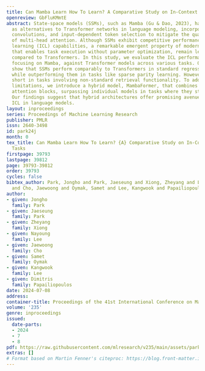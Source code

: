 ```yaml
---
title: Can Mamba Learn How To Learn? A Comparative Study on In-Context Learning Tasks
openreview: GbFluKMmtE
abstract: State-space models (SSMs), such as Mamba (Gu & Dao, 2023), have been proposed
  as alternatives to Transformer networks in language modeling, incorporating gating,
  convolutions, and input-dependent token selection to mitigate the quadratic cost
  of multi-head attention. Although SSMs exhibit competitive performance, their in-context
  learning (ICL) capabilities, a remarkable emergent property of modern language models
  that enables task execution without parameter optimization, remain less explored
  compared to Transformers. In this study, we evaluate the ICL performance of SSMs,
  focusing on Mamba, against Transformer models across various tasks. Our results
  show that SSMs perform comparably to Transformers in standard regression ICL tasks,
  while outperforming them in tasks like sparse parity learning. However, SSMs fall
  short in tasks involving non-standard retrieval functionality. To address these
  limitations, we introduce a hybrid model, MambaFormer, that combines Mamba with
  attention blocks, surpassing individual models in tasks where they struggle independently.
  Our findings suggest that hybrid architectures offer promising avenues for enhancing
  ICL in language models.
layout: inproceedings
series: Proceedings of Machine Learning Research
publisher: PMLR
issn: 2640-3498
id: park24j
month: 0
tex_title: Can Mamba Learn How To Learn? {A} Comparative Study on In-Context Learning
  Tasks
firstpage: 39793
lastpage: 39812
page: 39793-39812
order: 39793
cycles: false
bibtex_author: Park, Jongho and Park, Jaeseung and Xiong, Zheyang and Lee, Nayoung
  and Cho, Jaewoong and Oymak, Samet and Lee, Kangwook and Papailiopoulos, Dimitris
author:
- given: Jongho
  family: Park
- given: Jaeseung
  family: Park
- given: Zheyang
  family: Xiong
- given: Nayoung
  family: Lee
- given: Jaewoong
  family: Cho
- given: Samet
  family: Oymak
- given: Kangwook
  family: Lee
- given: Dimitris
  family: Papailiopoulos
date: 2024-07-08
address:
container-title: Proceedings of the 41st International Conference on Machine Learning
volume: '235'
genre: inproceedings
issued:
  date-parts:
  - 2024
  - 7
  - 8
pdf: https://raw.githubusercontent.com/mlresearch/v235/main/assets/park24j/park24j.pdf
extras: []
# Format based on Martin Fenner's citeproc: https://blog.front-matter.io/posts/citeproc-yaml-for-bibliographies/
---
```

